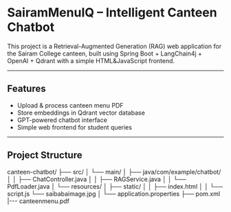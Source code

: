 # SairamMenuIQ – Intelligent Canteen Chatbot

This project is a Retrieval-Augmented Generation (RAG) web application for the Sairam College canteen, built using Spring Boot + LangChain4j + OpenAI + Qdrant with a simple HTML&JavaScript frontend.

---

## Features

- Upload & process canteen menu PDF
- Store embeddings in Qdrant vector database
- GPT-powered chatbot interface
- Simple web frontend for student queries

---

##  Project Structure


canteen-chatbot/
├── src/
│   └── main/
│       ├── java/com/example/chatbot/
│       │   ├── ChatController.java
│       │   ├── RAGService.java
│       │   └── PdfLoader.java
│       └── resources/
│           ├── static/
│           │   ├── index.html
│           │   └── script.js
                └──  saibabaimage.jpg
│           └── application.properties
├── pom.xml
|---  canteenmenu.pdf
